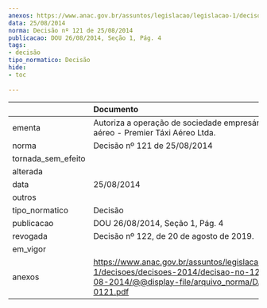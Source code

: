 ```yaml
---
anexos: https://www.anac.gov.br/assuntos/legislacao/legislacao-1/decisoes/decisoes-2014/decisao-no-121-de-25-08-2014/@@display-file/arquivo_norma/DA2014-0121.pdf
data: 25/08/2014
norma: Decisão nº 121 de 25/08/2014
publicacao: DOU 26/08/2014, Seção 1, Pág. 4
tags:
- decisão
tipo_normatico: Decisão
hide: 
- toc 
 
---
```


|                    | Documento                                                                                                                                                 |
|:-------------------|:----------------------------------------------------------------------------------------------------------------------------------------------------------|
| ementa             | Autoriza a operação de sociedade empresária de táxi aéreo - Premier Táxi Aéreo Ltda.                                                                      |
| norma              | Decisão nº 121 de 25/08/2014                                                                                                                              |
| tornada_sem_efeito |                                                                                                                                                           |
| alterada           |                                                                                                                                                           |
| data               | 25/08/2014                                                                                                                                                |
| outros             |                                                                                                                                                           |
| tipo_normatico     | Decisão                                                                                                                                                   |
| publicacao         | DOU 26/08/2014, Seção 1, Pág. 4                                                                                                                           |
| revogada           | Decisão nº 122, de 20 de agosto de 2019.                                                                                                                  |
| em_vigor           |                                                                                                                                                           |
| anexos             | https://www.anac.gov.br/assuntos/legislacao/legislacao-1/decisoes/decisoes-2014/decisao-no-121-de-25-08-2014/@@display-file/arquivo_norma/DA2014-0121.pdf |